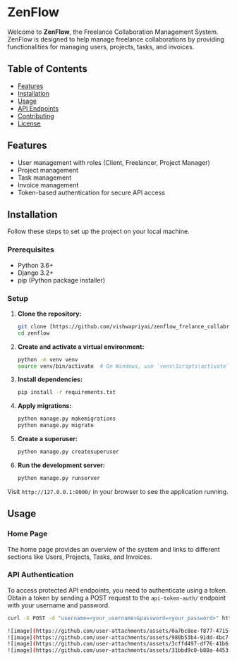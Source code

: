 # ZenFlow

Welcome to **ZenFlow**, the Freelance Collaboration Management System. ZenFlow is designed to help manage freelance collaborations by providing functionalities for managing users, projects, tasks, and invoices.

## Table of Contents

- [Features](#features)
- [Installation](#installation)
- [Usage](#usage)
- [API Endpoints](#api-endpoints)
- [Contributing](#contributing)
- [License](#license)

## Features

- User management with roles (Client, Freelancer, Project Manager)
- Project management
- Task management
- Invoice management
- Token-based authentication for secure API access

## Installation

Follow these steps to set up the project on your local machine.

### Prerequisites

- Python 3.6+
- Django 3.2+
- pip (Python package installer)

### Setup

1. **Clone the repository:**

    ```bash
    git clone [https://github.com/vishwapriyai/zenflow_frelance_collabration_management_system.git
    cd zenflow
    ```

2. **Create and activate a virtual environment:**

    ```bash
    python -m venv venv
    source venv/bin/activate  # On Windows, use `venv\Scripts\activate`
    ```

3. **Install dependencies:**

    ```bash
    pip install -r requirements.txt
    ```

4. **Apply migrations:**

    ```bash
    python manage.py makemigrations
    python manage.py migrate
    ```

5. **Create a superuser:**

    ```bash
    python manage.py createsuperuser
    ```

6. **Run the development server:**

    ```bash
    python manage.py runserver
    ```

Visit `http://127.0.0.1:8000/` in your browser to see the application running.

## Usage

### Home Page

The home page provides an overview of the system and links to different sections like Users, Projects, Tasks, and Invoices.

### API Authentication

To access protected API endpoints, you need to authenticate using a token. Obtain a token by sending a POST request to the `api-token-auth/` endpoint with your username and password.

```bash
curl -X POST -d "username=<your_username>&password=<your_password>" http://127.0.0.1:8000/api-token-auth/

![image](https://github.com/user-attachments/assets/0a7bc8ee-f877-4715-8b87-15848e6fb8be)
![image](https://github.com/user-attachments/assets/980b53b4-91dd-4bc7-9824-9393a2b8e0fb)
![image](https://github.com/user-attachments/assets/3cffd497-df76-41b6-860d-4cf4d5fec9ac)
![image](https://github.com/user-attachments/assets/31bbd9c0-b80a-4453-a4f8-6e1f9aff6f86)



